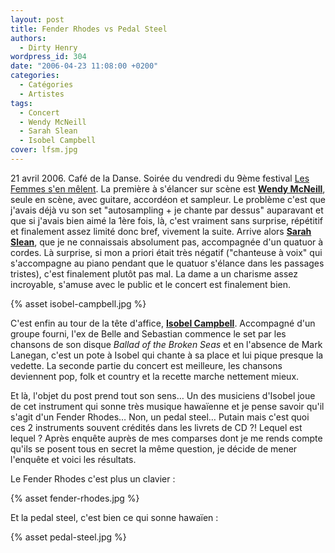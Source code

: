 ```yaml
---
layout: post
title: Fender Rhodes vs Pedal Steel
authors:
  - Dirty Henry
wordpress_id: 304
date: "2006-04-23 11:08:00 +0200"
categories:
  - Catégories
  - Artistes
tags:
  - Concert
  - Wendy McNeill
  - Sarah Slean
  - Isobel Campbell
cover: lfsm.jpg
---
```


21 avril 2006. Café de la Danse. Soirée du vendredi du 9ème festival [Les Femmes
s'en mêlent][1]. La première à s'élancer sur scène est [**Wendy McNeill**][2],
seule en scène, avec guitare, accordéon et sampleur. Le problème c'est que
j'avais déjà vu son set "autosampling + je chante par dessus" auparavant et que
si j'avais bien aimé la 1ère fois, là, c'est vraiment sans surprise, répétitif
et finalement assez limité donc bref, vivement la suite. Arrive alors [**Sarah
Slean**][3], que je ne connaissais absolument pas, accompagnée d'un quatuor à
cordes. Là surprise, si mon a priori était très négatif ("chanteuse à voix" qui
s'accompagne au piano pendant que le quatuor s'élance dans les passages
tristes), c'est finalement plutôt pas mal. La dame a un charisme assez
incroyable, s'amuse avec le public et le concert est finalement bien.

{% asset isobel-campbell.jpg %}

C'est enfin au tour de la tête d'affice, [**Isobel Campbell**][4]. Accompagné
d'un groupe fourni, l'ex de Belle and Sebastian commence le set par les chansons
de son disque _Ballad of the Broken Seas_ et en l'absence de Mark Lanegan, c'est
un pote à Isobel qui chante à sa place et lui pique presque la vedette. La
seconde partie du concert est meilleure, les chansons deviennent pop, folk et
country et la recette marche nettement mieux.

Et là, l'objet du post prend tout son sens… Un des musiciens d'Isobel joue de
cet instrument qui sonne très musique hawaïenne et je pense savoir qu'il s'agit
d'un Fender Rhodes… Non, un pedal steel… Putain mais c'est quoi ces 2
instruments souvent crédités dans les livrets de CD ?! Lequel est lequel ? Après
enquête auprès de mes comparses dont je me rends compte qu'ils se posent tous en
secret la même question, je décide de mener l'enquête et voici les résultats.

Le Fender Rhodes c'est plus un clavier :

{% asset fender-rhodes.jpg %}

Et la pedal steel, c'est bien ce qui sonne hawaïen :

{% asset pedal-steel.jpg %}

[1]: https://lfsm.net
[2]: https://www.wendymcneill.com
[3]: http://sarahslean.com
[4]: https://isobelcampbell.com
